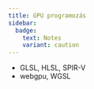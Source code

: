 ```yaml
---
title: GPU programozás
sidebar:
  badge:
    text: Notes
    variant: caution
---
```


- GLSL, HLSL, SPIR-V
- webgpu, WGSL
